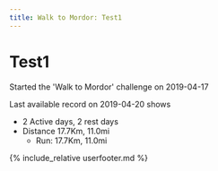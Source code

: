 ```yaml
---
title: Walk to Mordor: Test1
---
```

# Test1

Started the 'Walk to Mordor' challenge on 2019-04-17

Last available record on 2019-04-20 shows
* 2 Active days, 2 rest days
* Distance 17.7Km, 11.0mi
  * Run: 17.7Km, 11.0mi

{% include_relative userfooter.md %}
